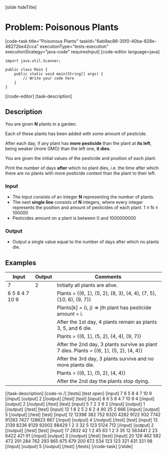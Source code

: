 [slide hideTitle]
# Problem: Poisonous Plants
[code-task title="Poisonous Plants" taskId="6ab9ac86-35f0-40ba-828e-48272be42cca" executionType="tests-execution" executionStrategy="java-code" requiresInput]
[code-editor language=java]
```
import java.util.Scanner;

public class Main {
    public static void main(String[] args) {
        // Write your code here
    }
}
```
[/code-editor]
[task-description]
## Description
You are given  **N**  plants in a garden.

Each of these plants has been added with some amount of pesticide.

After each day, if any plant has **more pesticide** than the plant at **its left**, being weaker (more GMO) than the left one, **it dies**.

You are given the initial values of the pesticide and position of each plant.

Print the number of days **after** which no plant dies, i.e. the time after which there are no plants with more pesticide content than the plant to their left.

### Input

- The input consists of an integer  **N** representing the number of plants.
- The next **single line** consists of  **N**  integers, where every integer represents the position and amount of pesticides of each plant. 1 ≤ N ≤ 100000
- Pesticides amount on a plant is between 0 and 1000000000

### Output

- Output a single value equal to the number of days after which no plants die.

## Examples
| **Input** | **Output** | **Comments** |
| --- | --- | --- |
| 7 | 2 | Initially all plants are alive.  |
| 6 5 8 4 7 10 9 |  | Plants = {(6, 1), (5, 2), (8, 3), (4, 4), (7, 5), (10, 6), (9, 7)}  |
|  |  | Plants[k] = (i, j) => jth plant has pesticide amount = i.  |
|  |  | After the 1st day, 4 plants remain as plants 3, 5, and 6 die.  |
|  |  | Plants = {(6, 1), (5, 2), (4, 4), (9, 7)}  |
|  |  | After the 2nd day, 3 plants survive as plant 7 dies. Plants = {(6, 1), (5, 2), (4, 4)}  |
|  |  | After the 3rd day, 3 plants survive and no more plants die.  |
|  |  | Plants = {(6, 1), (5, 2), (4, 4)}  |
|  |  | After the 2nd day the plants stop dying.  |

[/task-description]
[code-io /]
[tests]
[test open]
[input]
7
6 5 8 4 7 10 9
[/input]
[output]
2
[/output]
[/test]
[test]
[input]
8
6 5 8 4 7 10 9 4
[/input]
[output]
2
[/output]
[/test]
[test]
[input]
5
7 2 3 9 2
[/input]
[output]
1
[/output]
[/test]
[test]
[input]
12
1 8 2 5 2 6 2 4 90 25 2 666
[/input]
[output]
5
[/output]
[/test]
[test]
[input]
12
12398 382 752 9320 4282 9122 932 7742 91283 7427 128823 887
[/input]
[output]
4
[/output]
[/test]
[test]
[input]
13
2139 8236 8129 92002 88429 1 2 3 32 5 123 5124 712
[/input]
[output]
2
[/output]
[/test]
[test]
[input]
17
2832 42 1 2 45 63 1 2 3 35 12 563441 2 23 6422 421 91
[/input]
[output]
3
[/output]
[/test]
[test]
[input]
20
128 462 582 472 291 284 762 293 865 675 679 200 672 534 123 123 321 431 321 98
[/input]
[output]
5
[/output]
[/test]
[/tests]
[/code-task]
[/slide]
